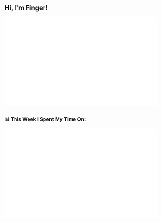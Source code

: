 <h2> Hi, I'm Finger!</h2>

<img align="right" src="https://raw.githubusercontent.com/spianmo/github-stats/master/generated/overview.svg#gh-light-mode-only">

<!-- <img align="right" height="160em" src="https://github-readme-stats-eight-theta.vercel.app/api/top-langs/?username=spianmo&layout=compact&langs_count=8&theme=algolia"/>	 -->
	
```go
package main

type Me struct {
	Name   string
	Job    string
	Code   string
	Skills string
}

func main() {
	me := &Me{
		Name:   "Finger",
		Job:    "Client-side Engineer",
		Code:   "Java and C++ and Others",
		Skills: "Android Security NLP ^o^",
	}
	_ = me
}
```


<h3>📊 This Week I Spent My Time On:</h3>
<img align='right' src="https://raw.githubusercontent.com/spianmo/github-stats/master/generated/languages.svg#gh-light-mode-only">

<!--START_SECTION:waka-->

```txt
Java                   17 hrs 31 mins  █████████████████▒░░░░░░░   69.34 %
XML                    2 hrs 29 mins   ██▒░░░░░░░░░░░░░░░░░░░░░░   09.85 %
Kotlin                 1 hr 2 mins     █░░░░░░░░░░░░░░░░░░░░░░░░   04.14 %
CMake                  56 mins         █░░░░░░░░░░░░░░░░░░░░░░░░   03.74 %
C++                    51 mins         █░░░░░░░░░░░░░░░░░░░░░░░░   03.42 %
```

<!--END_SECTION:waka-->
